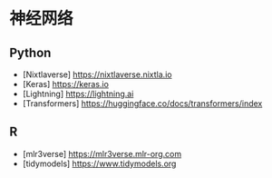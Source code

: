 # 神经网络


## Python
- [Nixtlaverse] https://nixtlaverse.nixtla.io
- [Keras] https://keras.io
- [Lightning] https://lightning.ai
- [Transformers] https://huggingface.co/docs/transformers/index

## R
- [mlr3verse] https://mlr3verse.mlr-org.com
- [tidymodels] https://www.tidymodels.org
